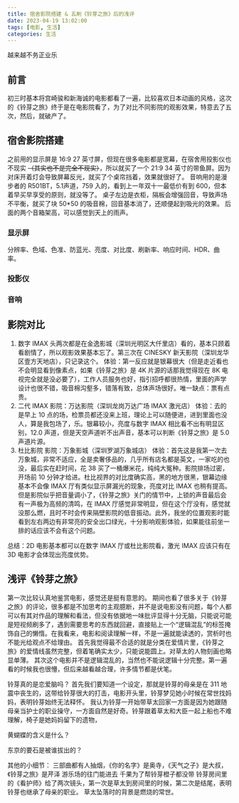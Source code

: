 ```yaml
---
title: 宿舍影院搭建 & 五刷《铃芽之旅》后的浅评
date: 2023-04-19 13:02:00
tags: [电影, 生活]
categories: 生活
---
```


越来越不务正业乐
<!--more-->

## 前言

初三时基本将宫崎骏和新海诚的电影都看了一遍，比较喜欢日本动画的风格，这次的《铃芽之旅》终于是在电影院看了，为了对比不同影院的观影效果，特意去了五次，然后，就破产了。

## 宿舍影院搭建

之前用的显示屏是 16:9 27 英寸屏，但现在很多电影都是宽幕，在宿舍用投影仪也不现实 ~~（其实也不是完全不现实）~~，所以就买了一个 21:9 34 英寸的带鱼屏。因为对床开着灯会导致屏幕反光，就买了个桌帘挡着，效果就很好了。
音响用的是漫步者的 R501BT，5.1声道，759 入的，看到上一年双十一最低价有到 600，但本着早买早享受的原则，就没等了。
桌子左边是衣柜，隔板会增强回音，导致声场不平衡，就买了块 50*50 的吸音棉，回音基本消了，还顺便起到吸光的效果。
后面的两个音箱架高，可以感觉到天上的雨声。

### 显示屏

分辨率、色域、色准、防蓝光、亮度、对比度、刷新率、响应时间、HDR、曲率。

### 投影仪

### 音响

## 影院对比

1. 数字 IMAX
头两次都是在金逸影城（深圳光明区大仟里店）看的，基本只顾着看剧情了，所以观影效果基本忘了。第三次在 CINESKY 新天影院（深圳龙华区壹方天地店），只记录这个。
体验：第一反应就是银幕很大（但是走近看也不会明显看到像素点，如果《铃芽之旅》是 4K 片源的话那我觉得现在 8K 电视完全就是没必要了），工作人员服务也好，指引招呼都很热情，里面的声学设计也很不错，吸音棉沟壑多，错落有致，总体声场很好。唯一缺点：票有点贵。
2. 二代 IMAX
影院：万达影院（深圳龙岗万达广场 IMAX 激光店）
体验：去的是早上 10 点的场，检票员都还没来上班，理论上可以随便进，进到里面也没人，算是我包场了，乐。银幕较小，亮度与数字 IMAX 相比看不出有明显区别，12.0 声道，但是天空声道听不出声音，基本可以判断《铃芽之旅》是 5.0 声道片源。
3. 杜比影院
影院：万象影城（深圳罗湖万象城店）
体验：首先这是我第一次去万象城，非常不适应，全是卖奢侈品的，几乎所有店名都是英文，一家吃的也没，最后实在赶时间，花 38 买了一桶爆米花，纯纯大冤种。影院排场过密，开场前 10 分钟才给进。杜比视界的对比度确实高，黑的地方很黑，银幕边缘基本不会像 IMAX 厅有类似显示屏漏光的现象，亮度对比 IMAX 也稍有提高。但是影院似乎把音量调小了，《铃芽之旅》关门的情节中，上锁的声音最后会有一声极为高频的清鸣，在 IMAX 厅感觉非常明显，但在这个厅没有，感觉就没那么燃，且时不时会传来隔壁影院的低音振动。此外，我坐的位置观影时能看到左右两边有非常亮的安全出口绿光，十分影响观影体验，如果能往前坐一排的话应该不会有这个问题。

总结：2D 电影基本都可以在数字 IMAX 厅或杜比影院看，激光 IMAX 应该只有在 3D 电影才会体现出亮度优势。

## 浅评《铃芽之旅》

第一次比较认真地鉴赏电影，感觉还是挺有意思的。
期间也看了很多关于《铃芽之旅》的评论，很多都是不加思考的主观臆断，并不是说电影没有问题，每个人都可以有其对作品的理解和看法，但没有依据地一味批评显得十分无脑，只能说可能是短视频刷多了，遇到需要思考的东西就回避，直接贴上一个“逻辑混乱”的标签掩饰自己的懒惰。在我看来，电影和阅读理解一样，不是一遍就能读透的，赏析时也不能光给观点不给理由。
首先我觉得最不合适的就是分类在爱情片里，《铃芽之旅》的爱情线虽然完整，但着笔确实太少，只能说能圆上。对草太的人物刻画也略显单薄。
其次这个电影并不是逻辑混乱的，当然也不能说逻辑十分完整。第一遍看的时候我也很懵，但后来越看越合理，许多情节都是伏笔。

铃芽真的是恋爱脑吗？
首先我们要知道一个设定，那就是铃芽的母亲是在 311 地震中丧生的，这带给铃芽很大的打击，电影开头里，铃芽梦见她小时候在常世找妈妈，表明铃芽始终无法释怀。
我认为铃芽一开始带草太回家一方面是因为她跟随母亲当护士的职业操守，一方面自然是好奇。铃芽跟着草太和大臣一起上船也不难理解，椅子是她妈妈留下的遗物，

黄蝴蝶的含义是什么？

东京的要石是被谁拔出的？

其他的小细节：
三部曲都有人抽烟，《你的名字》是奥寺，《天气之子》是大叔，《铃芽之旅》是芹泽
游乐场的往门能进去
千果为了帮铃芽橙子都没带
铃芽房间里的《看护师》给了两次镜头，第一次是草太到房间里的时候，第二次是结尾，表明铃芽也继承了母亲的职业。
草太坠落时的背景是燃烧的常世。
